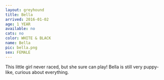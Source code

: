 ```yaml
---
layout: greyhound
title: Bella
arrived: 2016-01-02
age: 1 YEAR
available: no
cats: no
color: WHITE & BLACK
name: Bella
pic: bella.png
sex: FEMALE
---
```


This little girl never raced, but she sure can play! Bella is still very puppy-like, curious
about everything.
